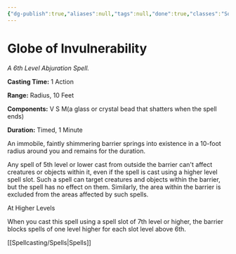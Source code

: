 ```yaml
---
{"dg-publish":true,"aliases":null,"tags":null,"done":true,"classes":"Sorcerer, Wizard,","spellLevel":6,"school":"Abjuration","source":"PHB","permalink":"/spells/globe-of-invulnerability/","dgHomeLink":false,"dgPassFrontmatter":true}
---
```


# Globe of Invulnerability
*A 6th Level Abjuration Spell.*

**Casting Time:** 1 Action

**Range:** Radius, 10 Feet

**Components:** V S M(a glass or crystal bead that shatters when the spell ends)

**Duration:** Timed, 1 Minute

An immobile, faintly shimmering barrier springs into existence in a 10-foot radius around you and remains for the duration.



Any spell of 5th level or lower cast from outside the barrier can't affect creatures or objects within it, even if the spell is cast using a higher level spell slot. Such a spell can target creatures and objects within the barrier, but the spell has no effect on them. Similarly, the area within the barrier is excluded from the areas affected by such spells.

At Higher Levels

When you cast this spell using a spell slot of 7th level or higher, the barrier blocks spells of one level higher for each slot level above 6th.

[[Spellcasting/Spells|Spells]]